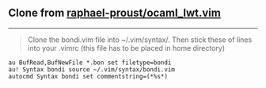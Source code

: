 ## Clone from [raphael-proust/ocaml_lwt.vim](https://github.com/raphael-proust/ocaml_lwt.vim)
* * *
> Clone the bondi.vim file into ~/.vim/syntax/. Then stick these of lines into your .vimrc (this file has to be placed in home directory)

    au BufRead,BufNewFile *.bon set filetype=bondi
    au! Syntax bondi source ~/.vim/syntax/bondi.vim
    autocmd Syntax bondi set commentstring=(*%s*)
